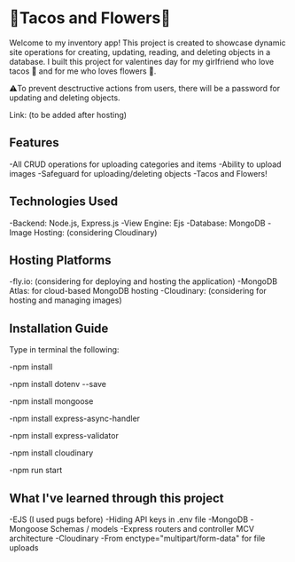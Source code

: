 # 🌮Tacos and Flowers🌻

Welcome to my inventory app! This project is created to showcase dynamic site operations for creating, updating, reading, and deleting objects in a database. I built this project for valentines day for my girlfriend who love tacos 🌮 and for me who loves flowers 🌻. 

⚠️To prevent desctructive actions from users, there will be a password for updating and deleting objects. 

Link: (to be added after hosting)

## Features
-All CRUD operations for uploading categories and items
-Ability to upload images
-Safeguard for uploading/deleting objects
-Tacos and Flowers!

## Technologies Used
-Backend: Node.js, Express.js
-View Engine: Ejs
-Database: MongoDB
-Image Hosting: (considering Cloudinary)

## Hosting Platforms
-fly.io: (considering for deploying and hosting the application)
-MongoDB Atlas: for cloud-based MongoDB hosting
-Cloudinary: (considering for hosting and managing images)

## Installation Guide
Type in terminal the following:

-npm install

-npm install dotenv --save

-npm install mongoose

-npm install express-async-handler

-npm install express-validator

-npm install cloudinary

-npm run start

## What I've learned through this project
-EJS (I used pugs before)
-Hiding API keys in .env file 
-MongoDB
-Mongoose Schemas / models
-Express routers and controller MCV architecture
-Cloudinary
-From enctype="multipart/form-data" for file uploads

```bash
